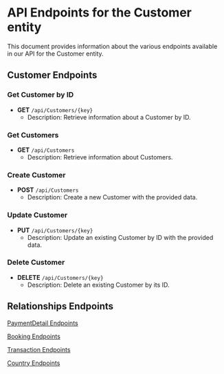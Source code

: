 # API Endpoints for the Customer entity

This document provides information about the various endpoints available in our API for the Customer entity.

## Customer Endpoints

### Get Customer by ID
- **GET** `/api/Customers/{key}`
  - Description: Retrieve information about a Customer by ID.
  
### Get Customers
- **GET** `/api/Customers`
  - Description: Retrieve information about Customers.

### Create Customer
- **POST** `/api/Customers`
  - Description: Create a new Customer with the provided data.

### Update Customer
- **PUT** `/api/Customers/{key}`
  - Description: Update an existing Customer by ID with the provided data.
 
### Delete Customer
- **DELETE** `/api/Customers/{key}`
  - Description: Delete an existing Customer by its ID.

## Relationships Endpoints

[PaymentDetail Endpoints](PaymentDetailEndpoints.md)

[Booking Endpoints](BookingEndpoints.md)

[Transaction Endpoints](TransactionEndpoints.md)

[Country Endpoints](CountryEndpoints.md)
